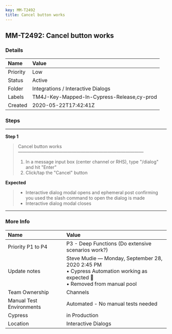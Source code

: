 ```yaml
---
key: MM-T2492
title: Cancel button works
---
```


## MM-T2492: Cancel button works

### Details

| Name     | Value                                      |
| :------- | :----------------------------------------- |
| Priority | Low                                        |
| Status   | Active                                     |
| Folder   | Integrations / Interactive Dialogs         |
| Labels   | TM4J-Key-Mapped-In-Cypress-Release,cy-prod |
| Created  | 2020-05-22T17:42:41Z                       |

### Steps

<hr/>

**Step 1**

> <article>Cancel button works<br>————————————————————————————<ol><li>In a message input box (center channel or RHS), type "/dialog" and hit "Enter"</li><li>Click/tap the "Cancel" button</li></ol></article>

**Expected**

> <article><ul><li>Interactive dialog modal opens and ephemeral post confirming you used the slash command to open the dialog is made</li><li>Interactive dialog modal closes</li></ul></article>

<hr/>

### More Info

| Name                     | Value                                                                                                                        |
| :----------------------- | :--------------------------------------------------------------------------------------------------------------------------- |
| Priority P1 to P4        | P3 - Deep Functions (Do extensive scenarios work?)                                                                           |
| Update notes             | Steve Mudie — Monday, September 28, 2020 2:45 PM<br>• Cypress Automation working as expected 🎉<br>• Removed from manual pool |
| Team Ownership           | Channels                                                                                                                     |
| Manual Test Environments | Automated - No manual tests needed                                                                                           |
| Cypress                  | in Production                                                                                                                |
| Location                 | Interactive Dialogs                                                                                                          |
